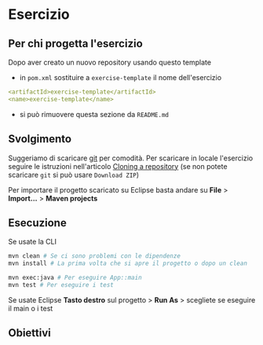 # Esercizio 

## Per chi progetta l'esercizio 

Dopo aver creato un nuovo repository usando questo template

- in `pom.xml` sostituire a `exercise-template` il nome dell'esercizio

```yaml
<artifactId>exercise-template</artifactId>
<name>exercise-template</name>
```

- si può rimuovere questa sezione da `README.md`

## Svolgimento 

Suggeriamo di scaricare [git](https://git-scm.com/) per comodità. Per scaricare in locale l'esercizio seguire le istruzioni nell'articolo [Cloning a repository](https://docs.github.com/en/repositories/creating-and-managing-repositories/cloning-a-repository) (se non potete scaricare `git` si può usare `Download ZIP`)

Per importare il progetto scaricato su Eclipse basta andare su **File** > **Import...** > **Maven projects**

## Esecuzione

Se usate la CLI

```bash
mvn clean # Se ci sono problemi con le dipendenze 
mvn install # La prima volta che si apre il progetto o dopo un clean

mvn exec:java # Per eseguire App::main
mvn test # Per eseguire i test
```

Se usate Eclipse **Tasto destro** sul progetto > **Run As** > scegliete se eseguire il main o i test 

## Obiettivi 

<!-- TODO: spiegazione dell'esercizio -->
